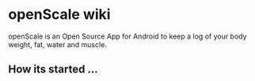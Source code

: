 # openScale wiki
openScale is an Open Source App for Android to keep a log of your body weight, fat, water and muscle.

## How its started ...
